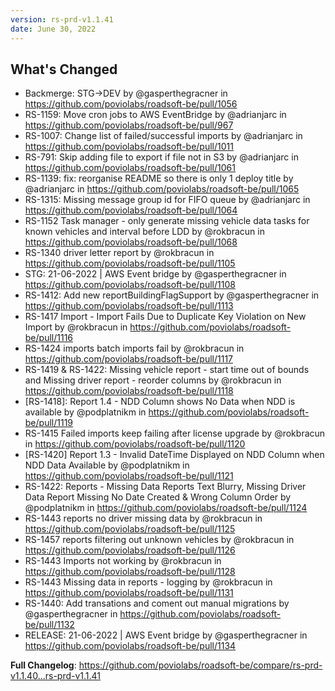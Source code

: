 ```yaml
---
version: rs-prd-v1.1.41
date: June 30, 2022
---
```


## What's Changed
* Backmerge: STG->DEV by @gasperthegracner in https://github.com/poviolabs/roadsoft-be/pull/1056
* RS-1159: Move cron jobs to AWS EventBridge by @adrianjarc in https://github.com/poviolabs/roadsoft-be/pull/967
* RS-1007: Change list of failed/successful imports by @adrianjarc in https://github.com/poviolabs/roadsoft-be/pull/1011
* RS-791: Skip adding file to export if file not in S3 by @adrianjarc in https://github.com/poviolabs/roadsoft-be/pull/1061
* RS-1139: fix: reorganise README so there is only 1 deploy title by @adrianjarc in https://github.com/poviolabs/roadsoft-be/pull/1065
* RS-1315: Missing message group id for FIFO queue by @adrianjarc in https://github.com/poviolabs/roadsoft-be/pull/1064
* RS-1152 Task manager - only generate missing vehicle data tasks for known vehicles and interval before LDD by @rokbracun in https://github.com/poviolabs/roadsoft-be/pull/1068
* RS-1340 driver letter report by @rokbracun in https://github.com/poviolabs/roadsoft-be/pull/1105
* STG: 21-06-2022 | AWS Event bridge by @gasperthegracner in https://github.com/poviolabs/roadsoft-be/pull/1108
* RS-1412: Add new reportBuildingFlagSupport by @gasperthegracner in https://github.com/poviolabs/roadsoft-be/pull/1113
* RS-1417 Import - Import Fails Due to Duplicate Key Violation on New Import by @rokbracun in https://github.com/poviolabs/roadsoft-be/pull/1116
* RS-1424 imports batch imports fail by @rokbracun in https://github.com/poviolabs/roadsoft-be/pull/1117
* RS-1419 & RS-1422: Missing vehicle report - start time out of bounds and Missing driver report - reorder columns by @rokbracun in https://github.com/poviolabs/roadsoft-be/pull/1118
* [RS-1418]: Report 1.4 - NDD Column shows No Data when NDD is available by @podplatnikm in https://github.com/poviolabs/roadsoft-be/pull/1119
* RS-1415 Failed imports keep failing after license upgrade by @rokbracun in https://github.com/poviolabs/roadsoft-be/pull/1120
* [RS-1420] Report 1.3 - Invalid DateTime Displayed on NDD Column when NDD Data Available by @podplatnikm in https://github.com/poviolabs/roadsoft-be/pull/1121
* RS-1422: Reports - Missing Data Reports Text Blurry, Missing Driver Data Report Missing No Date Created & Wrong Column Order by @podplatnikm in https://github.com/poviolabs/roadsoft-be/pull/1124
* RS-1443 reports no driver missing data by @rokbracun in https://github.com/poviolabs/roadsoft-be/pull/1125
* RS-1457 reports filtering out unknown vehicles by @rokbracun in https://github.com/poviolabs/roadsoft-be/pull/1126
* RS-1443 Imports not working by @rokbracun in https://github.com/poviolabs/roadsoft-be/pull/1128
* RS-1443  Missing data in reports - logging by @rokbracun in https://github.com/poviolabs/roadsoft-be/pull/1131
* RS-1440: Add transations and coment out manual migrations by @gasperthegracner in https://github.com/poviolabs/roadsoft-be/pull/1132
* RELEASE: 21-06-2022 | AWS Event bridge by @gasperthegracner in https://github.com/poviolabs/roadsoft-be/pull/1134


**Full Changelog**: https://github.com/poviolabs/roadsoft-be/compare/rs-prd-v1.1.40...rs-prd-v1.1.41
